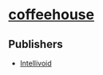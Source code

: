 # [coffeehouse](https://pypi.org/project/coffeehouse)



## Publishers
- [Intellivoid](https://pypi.org/user/Intellivoid)


